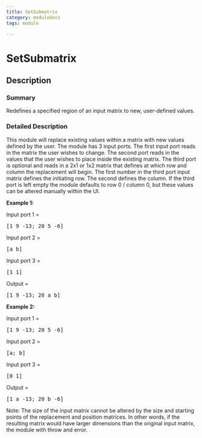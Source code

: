 ```yaml
---
title: SetSubmatrix
category: moduledocs
tags: module

---
```


# SetSubmatrix

## Description

### Summary

Redefines a specified region of an input matrix to new, user-defined values.

### Detailed Description

This module will replace existing values within a matrix with new values defined by the user. The module has 3 input ports. The first input port reads in the matrix the user wishes to change. The second port reads in the values that the user wishes to place inside the existing matrix. The third port is optional and reads in a 2x1 or 1x2 matrix that defines at which row and column the replacement will begin. The first number in the third port input matrix defines the initiating row. The second defines the column. If the third port is left empty the module defaults to row 0 / column 0, but these values can be altered manually within the UI.

**Example 1:**

Input port 1 = 
<pre>
[1 9 -13; 20 5 -6]
</pre>

Input port 2 = 
<pre>
[a b]
</pre>

Input port 3 = 
<pre>
[1 1]
</pre>


Output = 
<pre>
[1 9 -13; 20 a b]
</pre>


**Example 2:**

Input port 1 = 
<pre>
[1 9 -13; 20 5 -6]
</pre>

Input port 2 = 
<pre>
[a; b]
</pre>

Input port 3 = 
<pre>
[0 1]
</pre>


Output = 
<pre>
[1 a -13; 20 b -6]
</pre>


Note: The size of the input matrix cannot be altered by the size and starting points of the replacement and position matrices. In other words, if the resulting matrix would have larger dimensions than the original input matrix, the module with throw and error.
